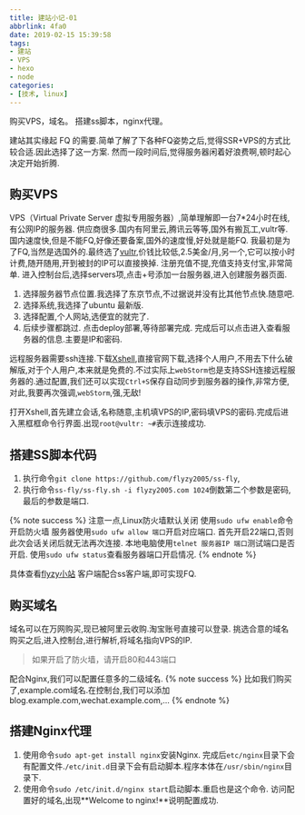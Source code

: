 ```yaml
---
title: 建站小记-01
abbrlink: 4fa0
date: 2019-02-15 15:39:58
tags:
- 建站
- VPS
- hexo
- node
categories:
- [技术, linux]
---
```


购买VPS，域名。
搭建ss脚本，nginx代理。

<!--less-->
建站其实缘起  FQ 的需要.简单了解了下各种FQ姿势之后,觉得SSR+VPS的方式比较合适.因此选择了这一方案.
然而一段时间后,觉得服务器闲着好浪费啊,顿时起心决定开始折腾.

## 购买VPS
VPS（Virtual Private Server 虚拟专用服务器）,简单理解即一台7*24小时在线,有公网IP的服务器.
供应商很多.国内有阿里云,腾讯云等等,国外有搬瓦工,vultr等.国内速度快,但是不能FQ,好像还要备案,国外的速度慢,好处就是能FQ.
我最初是为了FQ,当然是选国外的.最终选了[vultr](https://www.vultr.com/),价钱比较低,2.5美金/月,另一个,它可以按小时计费,随开随用,开到被封的IP可以直接换掉.
注册充值不提,充值支持支付宝,非常简单.
进入控制台后,选择servers项,点击+号添加一台服务器,进入创建服务器页面.
1. 选择服务器节点位置.我选择了东京节点,不过据说并没有比其他节点快.随意吧.
2. 选择系统,我选择了ubuntu 最新版.
3. 选择配置,个人网站,选便宜的就完了.
4. 后续步骤都跳过.
点击deploy部署,等待部署完成.
完成后可以点击进入查看服务器的信息.主要是IP和密码.

远程服务器需要ssh连接.下载[Xshell](https://www.netsarang.com),直接官网下载,选择个人用户,不用去下什么破解版,对于个人用户,本来就是免费的.不过实际上`webStorm`也是支持SSH连接远程服务器的.通过配置,我们还可以实现`Ctrl+S`保存自动同步到服务器的操作,非常方便,对此,我要再次强调,`webStorm`,强,无敌!

打开Xshell,首先建立会话,名称随意,主机填VPS的IP,密码填VPS的密码.完成后进入黑框框命令行界面.出现`root@vultr: ~#`表示连接成功.

## 搭建SS脚本代码
1. 执行命令`git clone https://github.com/flyzy2005/ss-fly`,
2. 执行命令`ss-fly/ss-fly.sh -i flyzy2005.com 1024`倒数第二个参数是密码,最后的参数是端口.

{% note success %}
    注意一点,Linux防火墙默认关闭
    使用`sudo ufw enable`命令开启防火墙
    服务器使用`sudo ufw allow 端口`开启对应端口.
    首先开启22端口,否则此次会话关闭后就无法再次连接.
    本地电脑使用`telnet 服务器IP 端口`测试端口是否开启.
    使用`sudo ufw status`查看服务器端口开启情况.
{% endnote %}

具体查看[flyzy小站](https://www.flyzy2005.com/fan-qiang/shadowsocks/install-shadowsocks-in-one-command/)
客户端配合ss客户端,即可实现FQ.


## 购买域名
域名可以在万网购买,现已被阿里云收购.淘宝账号直接可以登录.
挑选合意的域名购买之后,进入控制台,进行解析,将域名指向VPS的IP.
> 如果开启了防火墙，请开启80和443端口

配合Nginx,我们可以配置任意多的二级域名.
{% note success %}
比如我们购买了,example.com域名.在控制台,我们可以添加
blog.example.com,wechat.example.com,...
{% endnote %}

## 搭建Nginx代理
1. 使用命令`sudo apt-get install nginx`安装Nginx.
完成后`etc/nginx`目录下会有配置文件.`/etc/init.d`目录下会有启动脚本.程序本体在`/usr/sbin/nginx`目录下.
2. 使用命令`sudo /etc/init.d/nginx start`启动脚本.重启也是这个命令.
访问配置好的域名,出现**Welcome to nginx!**说明配置成功.


